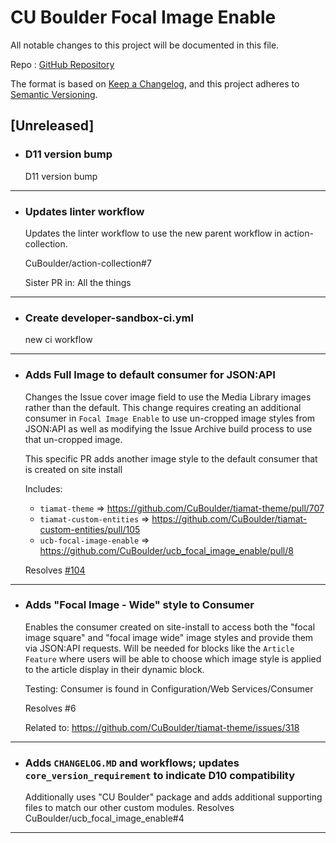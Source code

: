 # CU Boulder Focal Image Enable

All notable changes to this project will be documented in this file.

Repo : [GitHub Repository](https://github.com/CuBoulder/ucb_focal_image_enable)

The format is based on [Keep a Changelog](https://keepachangelog.com/en/1.0.0/),
and this project adheres to [Semantic Versioning](https://semver.org/spec/v2.0.0.html).

## [Unreleased]

- ### D11 version bump
  D11 version bump
---

- ### Updates linter workflow
  Updates the linter workflow to use the new parent workflow in action-collection.
  
  CuBoulder/action-collection#7
  
  Sister PR in: All the things
---

- ### Create developer-sandbox-ci.yml
  new ci workflow
---

- ### Adds Full Image to default consumer for JSON:API
  Changes the Issue cover image field to use the Media Library images rather than the default. This change requires creating an additional consumer in `Focal Image Enable` to use un-cropped image styles from JSON:API as well as modifying the Issue Archive build process to use that un-cropped image.
  
  This specific PR adds another image style to the default consumer that is created on site install
  
  Includes:
  - `tiamat-theme` => https://github.com/CuBoulder/tiamat-theme/pull/707
  - `tiamat-custom-entities` =>  https://github.com/CuBoulder/tiamat-custom-entities/pull/105
  - `ucb-focal-image-enable` => https://github.com/CuBoulder/ucb_focal_image_enable/pull/8
  
  Resolves [#104 ](https://github.com/CuBoulder/tiamat-custom-entities/issues/104)
---

- ### Adds "Focal Image - Wide" style to Consumer
  Enables the consumer created on site-install to access both the "focal image square" and "focal image wide" image styles and provide them via JSON:API requests. Will be needed for blocks like the `Article Feature` where users will be able to choose which image style is applied to the article display in their dynamic block. 
  
  Testing: Consumer is found in Configuration/Web Services/Consumer
  
  Resolves #6 
  
  Related to: https://github.com/CuBoulder/tiamat-theme/issues/318
---

- ### Adds `CHANGELOG.MD` and workflows; updates `core_version_requirement` to indicate D10 compatibility
  Additionally uses "CU Boulder" package and adds additional supporting files to match our other custom modules. Resolves CuBoulder/ucb_focal_image_enable#4
---
